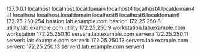 127.0.0.1   localhost localhost.localdomain localhost4 localhost4.localdomain4
::1         localhost localhost.localdomain localhost6 localhost6.localdomain6
172.25.250.254  bastion.lab.example.com bastion
172.25.250.8    utility.lab.example.com     utility
172.25.250.9    workstation.lab.example.com   workstation
172.25.250.10   servera.lab.example.com   servera
172.25.250.11   serverb.lab.example.com   serverb
172.25.250.12   serverc.lab.example.com   serverc
172.25.250.13   serverd.lab.example.com   serverd

